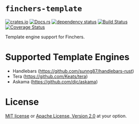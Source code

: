 # `finchers-template`

[![crates.io](https://img.shields.io/crates/v/finchers-template.svg)](https://crates.io/crates/finchers-template)
[![Docs.rs](https://docs.rs/finchers-template/badge.svg)](https://docs.rs/finchers-template)
[![dependency status](https://deps.rs/crate/finchers-template/0.1.0/status.svg)](https://deps.rs/crate/finchers-template/0.1.0)
[![Build Status](https://travis-ci.org/finchers-rs/finchers-template.svg?branch=master)](https://travis-ci.org/finchers-rs/finchers-template)
[![Coverage Status](https://coveralls.io/repos/github/finchers-rs/finchers-template/badge.svg?branch=master)](https://coveralls.io/github/finchers-rs/finchers-template?branch=master)

Template engine support for Finchers.

# Supported Template Engines

* Handlebars (https://github.com/sunng87/handlebars-rust)
* Tera (https://github.com/Keats/tera)
* Askama (https://github.com/djc/askama)

# License
[MIT license](LICENSE-MIT) or [Apache License, Version 2.0](LICENSE-APACHE) at your option.
